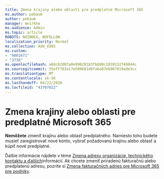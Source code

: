 ```yaml
---
title: Zmena krajiny alebo oblasti pre predplatné Microsoft 365
ms.author: pebaum
author: pebaum
manager: mnirkhe
ms.audience: Admin
ms.topic: article
ROBOTS: NOINDEX, NOFOLLOW
localization_priority: Normal
ms.collection: Adm_O365
ms.custom:
- "9001671"
- "3738"
ms.openlocfilehash: a68c62007a0e99828183fb690c1039132f49044c
ms.sourcegitcommit: 55eff703a17e500681d8fa6a87eb067019ade3cc
ms.translationtype: MT
ms.contentlocale: sk-SK
ms.lasthandoff: 04/22/2020
ms.locfileid: "43707022"
---
```

# <a name="change-the-country-or-region-for-your-microsoft-365-subscription"></a>Zmena krajiny alebo oblasti pre predplatné Microsoft 365

**Nemôžete** zmeniť krajinu alebo oblasť predplatného. Namiesto toho budete musieť zaregistrovať nové konto, vybrať požadovanú krajinu alebo oblasť a kúpiť nové predplatné. 

Ďalšie informácie nájdete v téme [Zmena adresy organizácie, technického kontaktu a ďalších](https://docs.microsoft.com/microsoft-365/admin/manage/change-address-contact-and-more?view=o365-worldwide)informácií. Ak chcete zmeniť priradenú fakturačnú alebo predplatenú adresu, pozrite si [Zmena fakturačných adries pre Microsoft 365 pre podniky](https://docs.microsoft.com/microsoft-365/commerce/billing-and-payments/change-your-billing-addresses?view=o365-worldwide). 
